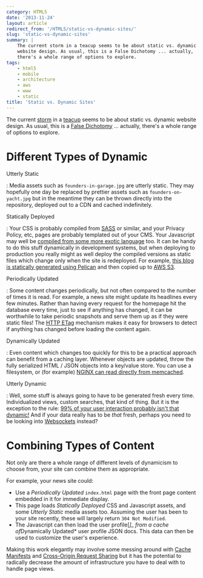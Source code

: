 ```yaml
---
category: HTML5
date: '2013-11-24'
layout: article
redirect_from: '/HTML5/static-vs-dynamic-sites/'
slug: 'static-vs-dynamic-sites'
summary: |
    The current storm in a teacup seems to be about static vs. dynamic
    website design. As usual, this is a False Dichotomy ... actually,
    there's a whole range of options to explore.
tags:
    - html5
    - mobile
    - architecture
    - aws
    - www
    - static
title: 'Static vs. Dynamic Sites'
---
```


The current
[storm](http://www.reddit.com/r/programming/comments/1qygeu/response_to_paul_graham_static_sites_fixies/)
in a
[teacup](https://www.bitballoon.com/blog/2013/11/18/ecstatic-on-static-sites-and-fixies)
seems to be about static vs. dynamic website design. As usual, this is a
[False Dichotomy](http://en.wikipedia.org/wiki/False_dilemma) ...
actually, there's a whole range of options to explore.

Different Types of Dynamic
==========================

Utterly Static

:   Media assets such as `founders-in-garage.jpg` are utterly static.
    They may hopefully one day be replaced by prettier assets such as
    `founders-on-yacht.jpg` but in the meantime they can be thrown
    directly into the repository, deployed out to a CDN and
    cached indefinitely.

Statically Deployed

:   Your CSS is probably compiled from [SASS](http://sass-lang.com/) or
    similar, and your Privacy Policy, etc, pages are probably templated
    out of your CMS. Your Javascript may well be [compiled from some
    more exotic language](https://github.com/jashkenas/coffeescript/wiki/list-of-languages-that-compile-to-js) too. It can be handy to do
    this stuff dynamically in development systems, but when deploying to
    production you really might as well deploy the compiled versions as
    static files which change only when the site is redeployed. For
    example, [this blog is statically generated using
    Pelican](../new-static-site/) and then
    copied up to [AWS S3](http://aws.amazon.com/s3/).

Periodically Updated

:   Some content changes periodically, but not often compared to the
    number of times it is read. For example, a news site might update
    its headlines every few minutes. Rather than having every request
    for the homepage hit the database every time, just to see if
    anything has changed, it can be worthwhile to take periodic
    snapshots and serve them up as if they were static files! The [HTTP
    ETag](http://en.wikipedia.org/wiki/HTTP_ETag) mechanism makes it
    easy for browsers to detect if anything has changed before loading
    the content again.

Dynamically Updated

:   Even content which changes too quickly for this to be a practical
    approach can benefit from a caching layer. Whenever objects are
    updated, throw the fully serialized HTML / JSON objects into a
    key/value store. You can use a filesystem, or (for example) [NGINX
    can read directly from
    memcached](http://nginx.org/en/docs/http/ngx_http_memcached_module.html).

Utterly Dynamic

:   Well, some stuff is always going to have to be generated fresh
    every time. Individualized views, custom searches, that kind
    of thing. But it is the exception to the rule: [99% of your user
    interaction probably isn't that
    dynamic!](http://en.wikipedia.org/wiki/1%25_rule_(Internet_culture))
    And if your data really has to be *that* fresh, perhaps you need to
    be looking into [Websockets](http://websocket.org/) instead?

Combining Types of Content
==========================

Not only are there a whole range of different levels of dynamicism to
choose from, your site can combine them as appropriate.

For example, your news site could:

-   Use a *Periodically Updated* `index.html` page with the front page
    content embedded in it for immediate display.
-   This page loads *Statically Deployed* CSS and Javascript assets, and
    some *Utterly Static* media assets too. Assuming the user has been
    to your site recently, these will largely return `304 Not Modified`.
-   The Javascript can then load the user profile\[*\]\_ from a cache
    of*Dynamically Updated\* user profile JSON docs. This data can then
    be used to customize the user's experience.

Making this work elegantly may involve some messing around with [Cache
Manifests](../taming-cache-manifest-caching/)
and [Cross-Origin Request
Sharing](http://en.wikipedia.org/wiki/Cross-origin_resource_sharing) but
it has the potential to radically decrease the amount of infrastructure
you have to deal with to handle page views.

